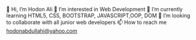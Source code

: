 👋 Hi, I’m Hodon Ali
👀 I’m interested in Web Development 
🌱 I’m currently learning HTML5, CSS, BOOTSTRAP, JAVASCRIPT,OOP, DOM
💞️ I’m looking to collaborate with all junior web developers
📫 How to reach me hodonabdullahi@yahoo.com
